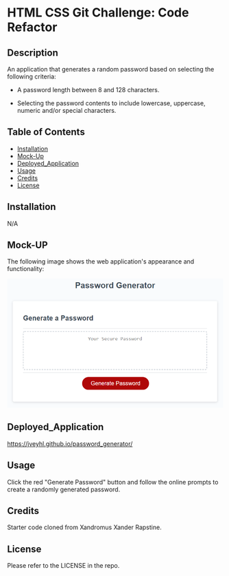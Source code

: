 # HTML CSS Git Challenge: Code Refactor

## Description

An application that generates a random password based on selecting the following criteria: 

- A password length between 8 and 128 characters.

- Selecting the password contents to include lowercase, uppercase, numeric and/or special characters.

## Table of Contents

- [Installation](#installation)
- [Mock-Up](#mock_up)
- [Deployed_Application](#deployed_application)
- [Usage](#usage)
- [Credits](#credits)
- [License](#license)

## Installation

N/A

## Mock-UP

The following image shows the web application's appearance and functionality:

![Alt text](/assets/images/03-javascript-homework-demo.png "Mock-Up")

## Deployed_Application

https://jveyhl.github.io/password_generator/

## Usage

Click the red "Generate Password" button and follow the online prompts to create a randomly generated password.

## Credits

Starter code cloned from Xandromus Xander Rapstine.

## License

Please refer to the LICENSE in the repo.